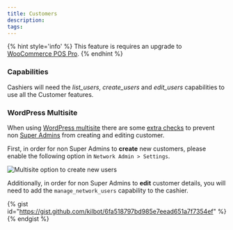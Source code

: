 ```yaml
---
title: Customers
description:  
tags: 
---
```


{% hint style='info' %}
This feature is requires an upgrade to [WooCommerce POS Pro](http://wcpos.com/pro).
{% endhint %}

### Capabilities

Cashiers will need the *list_users*, *create_users* and *edit_users* capabilities to use all the Customer features.

### WordPress Multisite

When using [WordPress multisite](https://codex.wordpress.org/Create_A_Network) there are some [extra checks](https://github.com/WordPress/WordPress/blob/master/wp-includes/capabilities.php) to prevent non [Super Admins](https://codex.wordpress.org/Roles_and_Capabilities#Super_Admin) from creating and editing customer. 

First, in order for non Super Admins to **create** new customers, please enable the following option in `Network Admin > Settings`. 

![Multisite option to create new users](https://wcpos.com/wp-content/uploads/2016/09/multisite-create-new-users.png "Multisite option to create new users")

Additionally, in order for non Super Admins to **edit** customer details, you will need to add the `manage_network_users` capability to the cashier.

{% gist id="https://gist.github.com/kilbot/6fa518797bd985e7eead651a7f7354ef" %}{% endgist %}